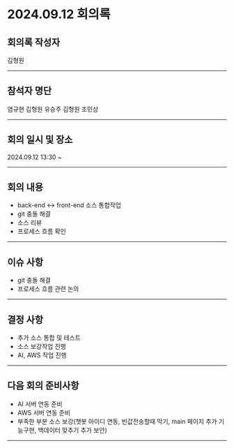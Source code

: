 # 2024.09.12 회의록
## 회의록 작성자
김형원
***
## 참석자 명단
염규현
김형원
유승주
김형원
조민상
***
## 회의 일시 및 장소
2024.09.12 13:30 ~


***
## 회의 내용
- back-end <-> front-end 소스 통합작업
- git 충돌 해결
- 소스 리뷰
- 프로세스 흐름 확인

***
## 이슈 사항
- git 충돌 해결
- 프로세스 흐름 관련 논의


***
## 결정 사항
- 추가 소스 통합 및 테스트
- 소스 보강작업 진행
- AI, AWS 작업 진행


***
## 다음 회의 준비사항
- AI 서버 연동 준비
- AWS 서버 연동 준비
- 부족한 부분 소스 보강(챗봇 아이디 연동, 빈값전송할때 막기, main 페이지 추가 기능구현, 백데이터 맞추기 추가 보안)
***
